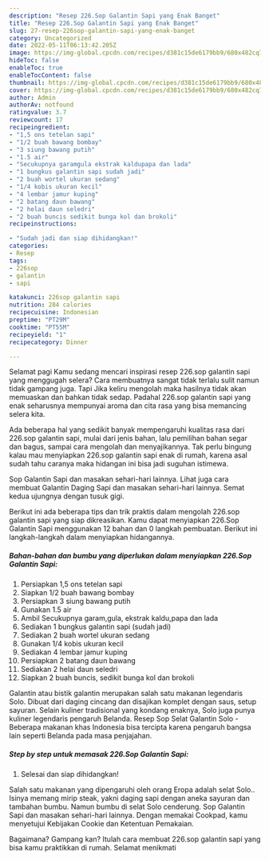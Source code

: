 ```yaml
---
description: "Resep 226.Sop Galantin Sapi yang Enak Banget"
title: "Resep 226.Sop Galantin Sapi yang Enak Banget"
slug: 27-resep-226sop-galantin-sapi-yang-enak-banget
category: Uncategorized
date: 2022-05-11T06:13:42.205Z
image: https://img-global.cpcdn.com/recipes/d381c15de6179bb9/680x482cq70/226sop-galantin-sapi-foto-resep-utama.jpg
hideToc: false
enableToc: true
enableTocContent: false
thumbnail: https://img-global.cpcdn.com/recipes/d381c15de6179bb9/680x482cq70/226sop-galantin-sapi-foto-resep-utama.jpg
cover: https://img-global.cpcdn.com/recipes/d381c15de6179bb9/680x482cq70/226sop-galantin-sapi-foto-resep-utama.jpg
author: Admin
authorAv: notfound
ratingvalue: 3.7
reviewcount: 17
recipeingredient:
- "1,5 ons tetelan sapi"
- "1/2 buah bawang bombay"
- "3 siung bawang putih"
- "1.5 air"
- "Secukupnya garamgula ekstrak kaldupapa dan lada"
- "1 bungkus galantin sapi sudah jadi"
- "2 buah wortel ukuran sedang"
- "1/4 kobis ukuran kecil"
- "4 lembar jamur kuping"
- "2 batang daun bawang"
- "2 helai daun seledri"
- "2 buah buncis sedikit bunga kol dan brokoli"
recipeinstructions:

- "Sudah jadi dan siap dihidangkan!"
categories:
- Resep
tags:
- 226sop
- galantin
- sapi

katakunci: 226sop galantin sapi 
nutrition: 284 calories
recipecuisine: Indonesian
preptime: "PT29M"
cooktime: "PT55M"
recipeyield: "1"
recipecategory: Dinner

---
```



Selamat pagi Kamu sedang mencari inspirasi resep 226.sop galantin sapi yang menggugah selera? Cara membuatnya sangat tidak terlalu sulit namun tidak gampang juga. Tapi Jika keliru mengolah maka hasilnya tidak akan memuaskan dan bahkan tidak sedap. Padahal 226.sop galantin sapi yang enak seharusnya mempunyai aroma dan cita rasa yang bisa memancing selera kita.


Ada beberapa hal yang sedikit banyak mempengaruhi kualitas rasa dari 226.sop galantin sapi, mulai dari jenis bahan, lalu pemilihan bahan segar dan bagus, sampai cara mengolah dan menyajikannya. Tak perlu bingung kalau mau menyiapkan 226.sop galantin sapi enak di rumah, karena asal sudah tahu caranya maka hidangan ini bisa jadi suguhan istimewa.

Sop Galantin Sapi dan masakan sehari-hari lainnya. Lihat juga cara membuat Galantin Daging Sapi dan masakan sehari-hari lainnya. Semat kedua ujungnya dengan tusuk gigi.


Berikut ini ada beberapa tips dan trik praktis dalam mengolah 226.sop galantin sapi yang siap dikreasikan. Kamu dapat menyiapkan 226.Sop Galantin Sapi menggunakan 12 bahan dan 0 langkah pembuatan. Berikut ini langkah-langkah dalam menyiapkan hidangannya.

<!--inarticleads1-->

##### Bahan-bahan dan bumbu yang diperlukan dalam menyiapkan 226.Sop Galantin Sapi:

1. Persiapkan 1,5 ons tetelan sapi
1. Siapkan 1/2 buah bawang bombay
1. Persiapkan 3 siung bawang putih
1. Gunakan 1.5 air
1. Ambil Secukupnya garam,gula, ekstrak kaldu,papa dan lada
1. Sediakan 1 bungkus galantin sapi (sudah jadi)
1. Sediakan 2 buah wortel ukuran sedang
1. Gunakan 1/4 kobis ukuran kecil
1. Sediakan 4 lembar jamur kuping
1. Persiapkan 2 batang daun bawang
1. Sediakan 2 helai daun seledri
1. Siapkan 2 buah buncis, sedikit bunga kol dan brokoli


Galantin atau bistik galantin merupakan salah satu makanan legendaris Solo. Dibuat dari daging cincang dan disajikan komplet dengan saus, setup sayuran. Selain kuliner tradisional yang kondang enaknya, Solo juga punya kuliner legendaris pengaruh Belanda. Resep Sop Selat Galantin Solo - Beberapa makanan khas Indonesia bisa tercipta karena pengaruh bangsa lain seperti Belanda pada masa penjajahan. 

<!--inarticleads2-->

##### Step by step untuk memasak 226.Sop Galantin Sapi:


1. Selesai dan siap dihidangkan!

Salah satu makanan yang dipengaruhi oleh orang Eropa adalah selat Solo.. Isinya memang mirip steak, yakni daging sapi dengan aneka sayuran dan tambahan bumbu. Namun bumbu di selat Solo cenderung. Sop Galantin Sapi dan masakan sehari-hari lainnya. Dengan memakai Cookpad, kamu menyetujui Kebijakan Cookie dan Ketentuan Pemakaian. 

Bagaimana? Gampang kan? Itulah cara membuat 226.sop galantin sapi yang bisa kamu praktikkan di rumah. Selamat menikmati
